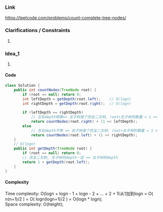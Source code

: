 
### Link

https://leetcode.com/problems/count-complete-tree-nodes/

### Clarifications / Constraints

1. 

### Idea_1

1. 


#### Code

```java
class Solution {
    public int countNodes(TreeNode root) {
        if (root == null) return 0;
        int leftDepth = getDepth(root.left);    // O(logn)
        int rightDepth = getDepth(root.right);  // O(logn)
        
        if (leftDepth == rightDepth)
            // 左右depth相等=> 左子树是个完全二叉树, root+左子树的数量 = 1 << leftDepth
            return countNodes(root.right) + (1 << leftDepth);
        else 
            // 左右depth不等 => 右子树是个完全二叉树, root+右子树的数量 = 1 << rightDepth
            return countNodes(root.left) + (1 << rightDepth);
    }
    // O(logn)
    public int getDepth(TreeNode root) {
        if (root == null) return 0;
        // 完全二叉树, 左子树的depth一定 >= 右子树的depth
        return 1 + getDepth(root.left); 
    }
}
```

#### Complexity

Time complexity: 
O(logn + logn - 1 + logn - 2 + ... + 2 + 1)从1加到logn = O( n(n+1)/2 ) = O( logn(logn+1)/2 ) = O(logn * logn);  
Space complexity: O(height);

